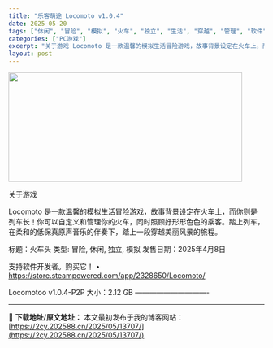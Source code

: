 ```yaml
---
title: "乐客萌途 Locomoto v1.0.4"
date: 2025-05-20
tags: ["休闲", "冒险", "模拟", "火车", "独立", "生活", "穿越", "管理", "软件", "音乐"]
categories: ["PC游戏"]
excerpt: "关于游戏 Locomoto 是一款温馨的模拟生活冒险游戏，故事背景设定在火车上，而你则是列车长！你可以自定义和管理你的火车，同时照顾好形形色色的乘客。踏上列车，在柔和的低保真原声音乐的伴奏下，踏上一段穿越美丽风景的旅程。 标题：火车头 类型: 冒险, 休闲, 独立, 模拟 发售日期：2025年4月8&hellip;"
layout: post
---
```


<img src="https://2cy.202588.cn/wp-content/uploads/2025/05/2025052003344530.webp" alt="" width="460" height="215" class="aligncenter size-full wp-image-13721" />

关于游戏

Locomoto 是一款温馨的模拟生活冒险游戏，故事背景设定在火车上，而你则是列车长！你可以自定义和管理你的火车，同时照顾好形形色色的乘客。踏上列车，在柔和的低保真原声音乐的伴奏下，踏上一段穿越美丽风景的旅程。

标题：火车头
类型: 冒险, 休闲, 独立, 模拟
发售日期：2025年4月8日

支持软件开发者。购买它！
• https://store.steampowered.com/app/2328650/Locomoto/

Locomotoo v1.0.4-P2P
大小：2.12 GB
——————————- 

---
📖 **下载地址/原文地址：** 本文最初发布于我的博客网站：[https://2cy.202588.cn/2025/05/13707/](https://2cy.202588.cn/2025/05/13707/)
